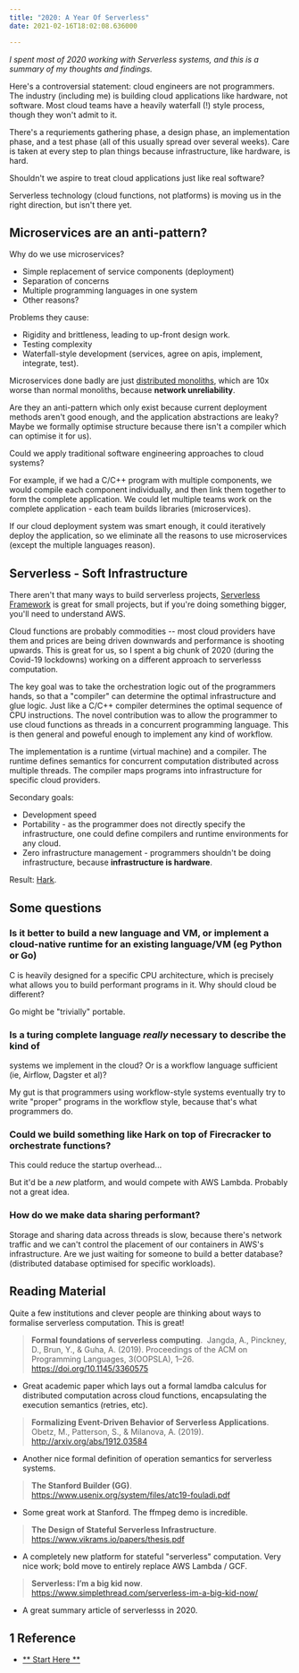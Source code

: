 ```yaml
---
title: "2020: A Year Of Serverless"
date: 2021-02-16T18:02:08.636000

---
```




_I spent most of 2020 working with Serverless systems, and this is a summary of my thoughts and findings._

Here's a controversial statement: cloud engineers are not programmers. The industry (including me) is building cloud applications like hardware, not software. Most cloud teams have a heavily waterfall (!) style process, though they won't admit to it.

There's a requriements gathering phase, a design phase, an implementation phase, and a test phase (all of this usually spread over several weeks). Care is taken at every step to plan things because infrastructure, like hardware, is hard.

Shouldn't we aspire to treat cloud applications just like real software?

Serverless technology (cloud functions, not platforms) is moving us in the right direction, but isn't there yet.

## Microservices are an anti-pattern?

Why do we use microservices?

* Simple replacement of service components (deployment)
* Separation of concerns
* Multiple programming languages in one system
* Other reasons?

Problems they cause:

* Rigidity and brittleness, leading to up-front design work.
* Testing complexity
* Waterfall-style development (services, agree on apis, implement, integrate, test).

Microservices done badly are just [distributed monoliths](https://changelog.com/posts/monoliths-are-the-future), which are 10x worse than normal monoliths, because **network unreliability**.

Are they an anti-pattern which only exist because current deployment methods aren't good enough, and the application abstractions are leaky? Maybe we formally optimise structure because there isn't a compiler which can optimise it for us).

Could we apply traditional software engineering approaches to cloud systems?

For example, if we had a C/C++ program with multiple components, we would
compile each component individually, and then link them together to form the complete application. We could let multiple teams work on the complete application - each team builds libraries (microservices).

If our cloud deployment system was smart enough, it could iteratively deploy the application, so we eliminate all the reasons to use microservices (except the multiple languages reason).

## Serverless - Soft Infrastructure

There aren't that many ways to build serverless projects, [Serverless
Framework](https://serverless.com) is great for small projects, but if you're doing something bigger, you'll need to understand AWS.

Cloud functions are probably commodities -- most cloud providers have them and prices are being driven downwards and performance is shooting upwards. This is great for us, so I spent a big chunk of 2020 (during the Covid-19 lockdowns) working on a different approach to serverlesss computation.

The key goal was to take the orchestration logic out of the programmers hands, so that a "compiler" can determine the optimal infrastructure and glue logic. Just like a C/C++ compiler determines the optimal sequence of CPU instructions. The novel contribution was to allow the programmer to use cloud functions as threads in a concurrent programming language. This is then general and poweful enough to implement any kind of workflow.

The implementation is a runtime (virtual machine) and a compiler. The runtime defines semantics for concurrent computation distributed across multiple threads. The compiler maps programs into infrastructure for specific cloud providers.

Secondary goals:

* Development speed
* Portability - as the programmer does not directly specify the infrastructure, one could define compilers and runtime environments for any cloud.
* Zero infrastructure management - programmers shouldn't be doing infrastructure, because **infrastructure is hardware**.

Result: [Hark](https://condense9.com).

## Some questions

### Is it better to build a new language and VM, or implement a cloud-native runtime for an existing language/VM (eg Python or Go)

C is heavily designed for a specific CPU architecture, which is precisely what allows you to build performant programs in it. Why should cloud be different?

Go might be "trivially" portable.

### Is a turing complete language _really_ necessary to describe the kind of
systems we implement in the cloud? Or is a workflow language sufficient (ie, Airflow, Dagster et al)?

My gut is that programmers using workflow-style systems eventually try to write "proper" programs in the workflow style, because that's what programmers do.

### Could we build something like Hark on top of Firecracker to orchestrate functions?

This could reduce the startup overhead...

But it'd be a _new_ platform, and would compete with AWS Lambda. Probably not a great idea.

### How do we make data sharing performant?

Storage and sharing data across threads is slow, because there's network traffic and we can't control the placement of our containers in AWS's infrastructure. Are we just waiting for someone to build a better database? (distributed database optimised for specific workloads).

## Reading Material

Quite a few institutions and clever people are thinking about ways to formalise serverless computation. This is great!

> **Formal foundations of serverless computing**.  Jangda, A., Pinckney, D.,
Brun, Y., & Guha, A. (2019). Proceedings of the ACM on Programming Languages, 3(OOPSLA), 1–26. https://doi.org/10.1145/3360575

* Great academic paper which lays out a formal lamdba calculus for distributed computation across cloud functions, encapsulating the execution semantics (retries, etc).

> **Formalizing Event-Driven Behavior of Serverless Applications**.  Obetz, M., Patterson, S., & Milanova, A. (2019). http://arxiv.org/abs/1912.03584

* Another nice formal definition of operation semantics for serverless systems.

> **The Stanford Builder (GG)**.
https://www.usenix.org/system/files/atc19-fouladi.pdf

* Some great work at Stanford. The ffmpeg demo is incredible.

> **The Design of Stateful Serverless Infrastructure**.
https://www.vikrams.io/papers/thesis.pdf

* A completely new platform for stateful "serverless" computation. Very nice
work; bold move to entirely replace AWS Lambda / GCF.

> **Serverless: I’m a big kid now**.
https://www.simplethread.com/serverless-im-a-big-kid-now/

* A great summary article of serverlesss in 2020.

<div markdown="1" class="roam-backrefs">

## 1 Reference

- [** Start Here **](content/start-here)

</div>